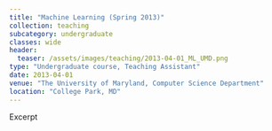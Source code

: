 ```yaml
---
title: "Machine Learning (Spring 2013)"
collection: teaching
subcategory: undergraduate
classes: wide
header: 
  teaser: /assets/images/teaching/2013-04-01_ML_UMD.png
type: "Undergraduate course, Teaching Assistant"
date: 2013-04-01
venue: "The University of Maryland, Computer Science Department"
location: "College Park, MD"
---
```


Excerpt




